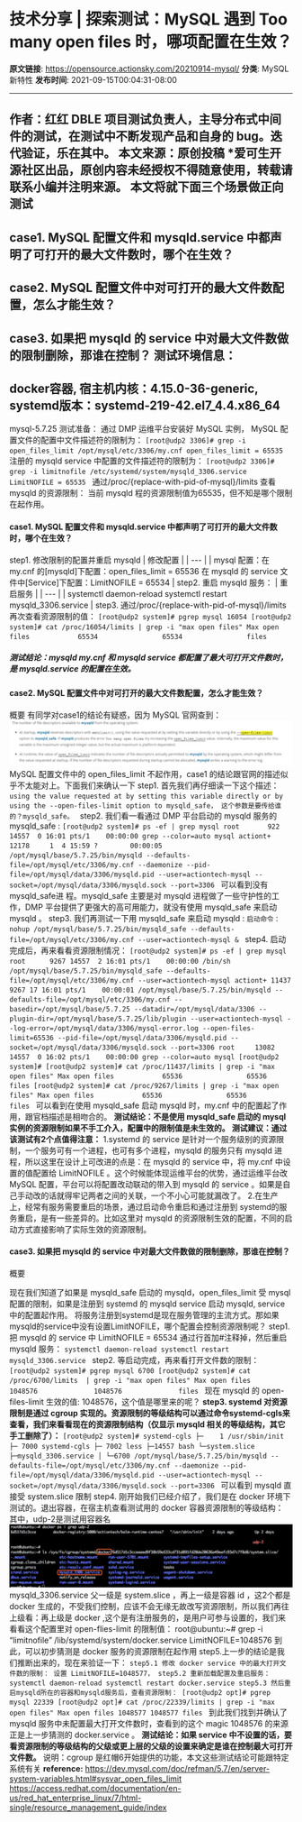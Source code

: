 # 技术分享 | 探索测试：MySQL 遇到 Too many open files 时，哪项配置在生效？

**原文链接**: https://opensource.actionsky.com/20210914-mysql/
**分类**: MySQL 新特性
**发布时间**: 2021-09-15T00:04:31-08:00

---

作者：红红
DBLE 项目测试负责人，主导分布式中间件的测试，在测试中不断发现产品和自身的 bug。迭代验证，乐在其中。
本文来源：原创投稿
*爱可生开源社区出品，原创内容未经授权不得随意使用，转载请联系小编并注明来源。
本文将就下面三个场景做正向测试
- 
case1. MySQL 配置文件和 mysqld.service 中都声明了可打开的最大文件数时，哪个在生效？
- 
case2. MySQL 配置文件中对可打开的最大文件数配置，怎么才能生效？
- 
case3. 如果把 mysqld 的 service 中对最大文件数做的限制删除，那谁在控制？
测试环境信息：
- 
docker容器, 宿主机内核：4.15.0-36-generic, systemd版本：systemd-219-42.el7_4.4.x86_64
- 
mysql-5.7.25
测试准备：
通过 DMP 运维平台安装好 MySQL 实例，
MySQL 配置文件的配置中文件描述符的限制为：
`[root@udp2 3306]# grep -i open_files_limit /opt/mysql/etc/3306/my.cnf
open_files_limit = 65535
`
注册的 mysqld service 中配置的文件描述符的限制为：
`[root@udp2 3306]# grep -i limitnofile /etc/systemd/system/mysqld_3306.service
LimitNOFILE = 65535
`
通过/proc/{replace-with-pid-of-mysql}/limits 查看 mysqld 的资源限制：
当前 mysqld 程的资源限制值为65535，但不知是哪个限制在起作用。
#### case1. MySQL 配置文件和 mysqld.service 中都声明了可打开的最大文件数时，哪个在生效？
step1. 修改限制的配置并重启 mysqld
| 修改配置 |
| --- |
| mysql 配置：在 my.cnf 的[mysqld]下配置：open_files_limit = 65536 
在 mysqld 的 service 文件中[Service]下配置：LimitNOFILE = 65534 |
step2. 重启 mysqld 服务：
| 重启服务 |
| --- |
| systemctl daemon-reload  systemctl restart mysqld_3306.service |
step3. 通过/proc/{replace-with-pid-of-mysql}/limits 再次查看资源限制的值：
`[root@udp2 system]# pgrep mysql
16054
[root@udp2 system]# cat /proc/16054/limits | grep -i "max open files"
Max open files            65534                65534                files
`
##### 测试结论：mysqld my.cnf 和 mysqld service 都配置了最大可打开文件数时，是 mysqld.service 的配置在生效。
#### case2. MySQL 配置文件中对可打开的最大文件数配置，怎么才能生效？
> 
概要
有同学对case1的结论有疑惑，因为 MySQL 官网查到：
![Image](.img/aa835d2d.png)
MySQL 配置文件中的 open_files_limit 不起作用，case1 的结论跟官网的描述似乎不太能对上。下面我们来确认一下
step1. 首先我们再仔细读一下这个描述：
`using the value requested at by setting this variable directly or by using the --open-files-limit option to mysqld_safe，
这个参数是要传给谁的？mysqld_safe。
`
step2. 我们看一看通过 DMP 平台启动的 mysqld 服务的 mysqld_safe :
`[root@udp2 system]# ps -ef | grep mysql
root       922 14557  0 16:01 pts/1    00:00:00 grep --color=auto mysql
actiont+ 12178     1  4 15:59 ?        00:00:05 /opt/mysql/base/5.7.25/bin/mysqld --defaults-file=/opt/mysql/etc/3306/my.cnf --daemonize --pid-file=/opt/mysql/data/3306/mysqld.pid --user=actiontech-mysql --socket=/opt/mysql/data/3306/mysqld.sock --port=3306
`
可以看到没有 mysqld_safe进 程。mysqld_safe 主要是对 mysqld 进程做了一些守护性的工作，DMP 平台提供了更强大的高可用能力，就没有使用 mysqld_safe 来启动 mysqld 。
step3. 我们再测试一下用 mysqld_safe 来启动 mysqld :
`启动命令：nohup /opt/mysql/base/5.7.25/bin/mysqld_safe --defaults-file=/opt/mysql/etc/3306/my.cnf --user=actiontech-mysql &
`
step4. 启动完成后，再来看看资源限制情况：
`[root@udp2 system]# ps -ef | grep mysql
root      9267 14557  2 16:01 pts/1    00:00:00 /bin/sh /opt/mysql/base/5.7.25/bin/mysqld_safe --defaults-file=/opt/mysql/etc/3306/my.cnf --user=actiontech-mysql
actiont+ 11437  9267 17 16:01 pts/1    00:00:01 /opt/mysql/base/5.7.25/bin/mysqld --defaults-file=/opt/mysql/etc/3306/my.cnf --basedir=/opt/mysql/base/5.7.25 --datadir=/opt/mysql/data/3306 --plugin-dir=/opt/mysql/base/5.7.25/lib/plugin --user=actiontech-mysql --log-error=/opt/mysql/data/3306/mysql-error.log --open-files-limit=65536 --pid-file=/opt/mysql/data/3306/mysqld.pid --socket=/opt/mysql/data/3306/mysqld.sock --port=3306
root     13082 14557  0 16:02 pts/1    00:00:00 grep --color=auto mysql
[root@udp2 system]#
[root@udp2 system]# cat /proc/11437/limits | grep -i "max open files"
Max open files            65536                65536                files
[root@udp2 system]# cat /proc/9267/limits | grep -i "max open files"
Max open files            65536                65536                files
`
可以看到在使用 mysqld_safe 启动 mysqld 时，my.cnf 中的配置起了作用，跟官档描述是相吻合的。
**测试结论：不是使用 mysqld_safe 启动的 mysql 实例的资源限制如果不手工介入，配置中的限制值是未生效的。**
**测试建议：通过该测试有2个点值得注意：**
1.systemd 的 service 是针对一个服务级别的资源限制，一个服务可有一个进程，也可有多个进程，mysqld 的服务只有 mysqld 进程，所以这里在设计上可改进的点是：在 mysqld 的 service 中，将 my.cnf 中设置的值配置给 LimitNOFILE 。这个时候能体现运维平台的优势，通过运维平台改MySQL 配置，平台可以将配置改动联动的带入到 mysqld 的 service 。如果是自己手动改的话就得牢记两者之间的关联，一个不小心可能就漏改了。
2.在生产上，经常有服务需要重启的场景，通过启动命令重启和通过注册到 systemd的服务重启，是有一些差异的。比如这里对 mysqld 的资源限制生效的配置，不同的启动方式直接影响了实际生效的资源限制。
#### case3. 如果把 mysqld 的 service 中对最大文件数做的限制删除，那谁在控制？
> 
概要
> 
现在我们知道了如果是 mysqld_safe 启动的 mysqld，open_files_limit 受 mysql 配置的限制，如果是注册到 systemd 的 mysqld service 启动 mysqld,  service 中的配置起作用。
将服务注册到systemd是现在服务管理的主流方式。那如果mysqld的service中没有设置LimitNOFILE，哪个配置会控制资源限制呢？
step1. 把 mysqld 的 service 中 LimitNOFILE = 65534 通过行首加#注释掉，然后重启 mysqld 服务：
`systemctl daemon-reload
systemctl restart mysqld_3306.service
`
step2. 等启动完成，再来看打开文件数的限制：
`[root@udp2 system]# pgrep mysql
6700
[root@udp2 system]# cat /proc/6700/limits  | grep -i "max open files"
Max open files            1048576              1048576              files
`
现在 mysqld 的 open-files-limit 生效的值: 1048576，这个值是哪里来的呢？
**step3. systemd 对资源限制是通过 cgroup 实现的。资源限制的等级结构可以通过命令systemd-cgls来查看，我们来看看现在的资源限制结构（仅显示 mysqld 相关的等级结构，其它手工删除了）：**
`[root@udp2 system]# systemd-cgls
├─    1 /usr/sbin/init
├─ 7000 systemd-cgls
├─ 7002 less
├─14557 bash
└─system.slice
├─mysqld_3306.service
│ └─6700 /opt/mysql/base/5.7.25/bin/mysqld --defaults-file=/opt/mysql/etc/3306/my.cnf --daemonize --pid-file=/opt/mysql/data/3306/mysqld.pid --user=actiontech-mysql --socket=/opt/mysql/data/3306/mysqld.sock --port=3306
`
可以看到 mysqld 直接受 system.slice 限制
step4. 刚开始我们已经介绍了，我们是在 docker 环境下测试的。退出容器，在宿主机查看测试用的 docker 容器资源限制的等级结构：
其中，udp-2是测试用容器名
![Image](.img/bfedfe05.png)
mysqld_3306.service 父一级是 system.slice ，再上一级是容器 id ，这2个都是 docker 生成的，不受我们控制，应该不会无缘无故改写资源限制，所以我们再往上级看：再上级是 docker ,这个是有注册服务的，是用户可参与设置的，我们来看看这个配置里对 open-flies-limit 的限制值：
root@ubuntu:~# grep -i &#8220;limitnofile&#8221; /lib/systemd/system/docker.service
LimitNOFILE=1048576
到此，可以初步猜测是 docker 服务的资源限制在起作用
step5.上一步的结论是我们推断出来的，现在来验证一下：
`step5.1 修改 docker service 中的最大打开文件数的限制：
设置 LimitNOFILE=1048577，
step5.2 重新加载配置及重启服务：
systemctl daemon-reload
systemctl restart docker.service
step5.3 然后重启mysqld所在的容器和mysqld服务后，查看资源限制：
[root@udp2 opt]# pgrep mysql
22339
[root@udp2 opt]# cat /proc/22339/limits | grep -i "max open files"
Max open files 1048577 1048577 files
`
到此我们找到并确认了 mysqld 服务中未配置最大打开文件数时，查看到的这个 magic 1048576 的来源正是上一步猜测的 docker.service 。
**测试结论：如果 service 中不设置的话，要看资源限制的等级结构的父级或更上层的父级的设置来确定是谁在控制最大可打开文件数。**
说明：cgroup 是红帽6开始提供的功能，本文这些测试结论可能跟特定系统有关
**reference:**
https://dev.mysql.com/doc/refman/5.7/en/server-system-variables.html#sysvar_open_files_limit
https://access.redhat.com/documentation/en-us/red_hat_enterprise_linux/7/html-single/resource_management_guide/index